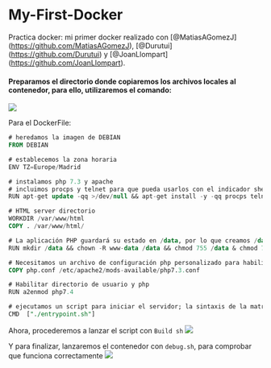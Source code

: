 # My-First-Docker

Practica docker: mi primer docker realizado con [@MatiasAGomezJ] (https://github.com/MatiasAGomezJ), [@Durutui] (https://github.com/Durutui) y [@JoanLlompart] (https://github.com/JoanLlompart).

 #### Preparamos el directorio donde copiaremos los archivos locales al contenedor, para ello, utilizaremos el comando:

  ![](https://media.discordapp.net/attachments/944739503904526388/945034358165766144/ls.png)

  Para el DockerFile:
  ```sql
  # heredamos la imagen de DEBIAN
  FROM DEBIAN

  # establecemos la zona horaria
  ENV TZ=Europe/Madrid

  # instalamos php 7.3 y apache
  # incluimos procps y telnet para que pueda usarlos con el indicador shell.sh
  RUN apt-get update -qq >/dev/null && apt-get install -y -qq procps telnet apache2 php7.4 -qq >/dev/null

  # HTML server directorio
  WORKDIR /var/www/html
  COPY . /var/www/html/

  # La aplicación PHP guardará su estado en /data, por lo que creamos /data dentro del contenedor
  RUN mkdir /data && chown -R www-data /data && chmod 755 /data & chmod 775 -R /var/www/html/

  # Necesitamos un archivo de configuración php personalizado para habilitar los directorios de usuario
  COPY php.conf /etc/apache2/mods-available/php7.3.conf

# Habilitar directorio de usuario y php
RUN a2enmod php7.4

# ejecutamos un script para iniciar el servidor; la sintaxis de la matriz hace que ^C funcione como queremos
CMD  ["./entrypoint.sh"]
  ```

Ahora, procederemos a lanzar el script con `Build sh`
![](https://media.discordapp.net/attachments/944739503904526388/945034358341898250/build.png?width=1620&height=502)

Y para finalizar, lanzaremos el contenedor con `debug.sh`, para comprobar que funciona correctamente
![](https://media.discordapp.net/attachments/944739503904526388/945035128655200356/debug.png?width=1620&height=702)

